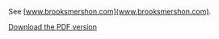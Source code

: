 See [www.brooksmershon.com](www.brooksmershon.com).

[Download the PDF version](https://github.com/bmershon/me/raw/master/documents/resume/mershon-resume.pdf)
